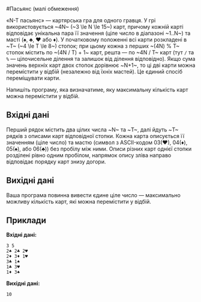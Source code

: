 #﻿Пасьянс (малі обмеження)

«N-T пасьянс» — картярська гра для одного гравця. У грі використовується ~4N~ (~3 \le N \le 15~) карт, причому кожній карті відповідає унікальна пара її значення (ціле число в діапазоні ~1..N~) та масті (♠, ♣, ♥ або ♦). У початковому положенні всі карти розкладені в ~T~ (~4 \le T \le 8~) стопок; при цьому кожна з перших ~(4N) % T~ стопок містить по ~(4N / T) + 1~ карт, решта — по ~4N / T~ карт (тут `/` та `%` — цілочисельне ділення та залишок від ділення відповідно). Якщо сума значень верхніх карт двох стопок дорівнює ~N+1~, то ці дві карти можна перемістити у відбій (незалежно від їхніх мастей). Це єдиний спосіб переміщувати карти.

Напишіть програму, яка визначатиме, яку максимальну кількість карт можна перемістити у відбій.

## Вхідні дані
Перший рядок містить два цілих числа ~N~ та ~T~, далі йдуть ~T~ рядків з описами карт відповідної стопки. Кожна карта описується її значенням (ціле число) та мастю (символ з ASCII-кодом 03(♥), 04(♦), 05(♠), або 06(♣)) без пробілу між ними. Описи різних карт однієї стопки розділені рівно одним пробілом, напрямок опису зліва направо відповідає порядку карт знизу догори.

## Вихідні дані
Ваша програма повинна вивести єдине ціле число — максимально можливу кількість карт, які можна перемістити у відбій.

## Приклади

**Вхідні дані:**
```
3 5
2♠ 2♣ 2♥
2♦ 3♦ 1♥
3♣ 1♠
1♣ 3♥
1♦ 3♠
```

**Вихідні дані:**
```
10
```
